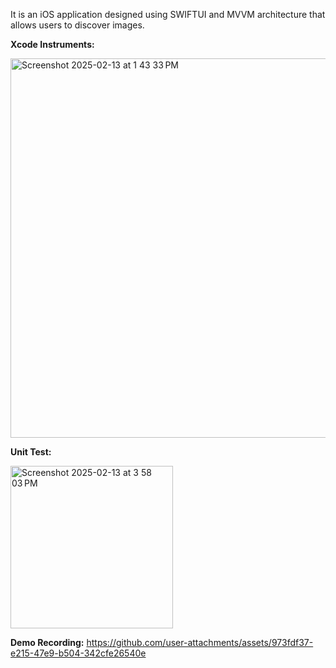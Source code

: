 It is an iOS application designed using SWIFTUI and MVVM architecture that allows users to discover images.

**Xcode Instruments:**


<img width="607" alt="Screenshot 2025-02-13 at 1 43 33 PM" src="https://github.com/user-attachments/assets/d1a787dd-145e-4642-94b8-ace23c96e765" />




**Unit Test:**


<img width="260" alt="Screenshot 2025-02-13 at 3 58 03 PM" src="https://github.com/user-attachments/assets/87d561c4-6a1e-4b83-909a-60e123084eb8" />

**Demo Recording:**
https://github.com/user-attachments/assets/973fdf37-e215-47e9-b504-342cfe26540e


